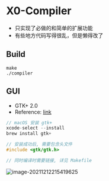 # X0-Compiler

- 只实现了必做的和简单的扩展功能
- 有些地方代码写得很乱，但是懒得改了



## Build

```
make
./compiler
```



## GUI

- GTK+ 2.0
- Reference: [link](https://github.com/mizunashi-sh/NaiveCompiler)



```c++
// macOS 安装 gtk+
xcode-select --install
brew install gtk+
```

```c++
// 安装成功后, 需要包含头文件
#include <gtk/gtk.h>

// 同时编译时需要链接, 详见 Makefile
```



![image-20211212215419625](https://tva1.sinaimg.cn/large/008i3skNgy1gxbe5dvosnj316o0u0ju6.jpg)
